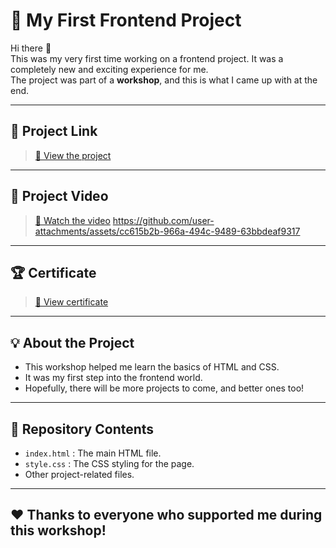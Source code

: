 # 🎨 My First Frontend Project

Hi there 👋  
This was my very first time working on a frontend project. It was a completely new and exciting experience for me.  
The project was part of a **workshop**, and this is what I came up with at the end.

---

## 🚀 **Project Link**
> [🔗 View the project](put_your_project_link_here)

---

## 🎥 **Project Video**
> [🔗 Watch the video](put_your_video_link_here)
https://github.com/user-attachments/assets/cc615b2b-966a-494c-9489-63bbdeaf9317
---

## 🏆 **Certificate**
> [🔗 View certificate](put_your_certificate_link_here)

---

## 💡 **About the Project**
- This workshop helped me learn the basics of HTML and CSS.
- It was my first step into the frontend world.
- Hopefully, there will be more projects to come, and better ones too!

---

## 📂 **Repository Contents**
- `index.html` : The main HTML file.
- `style.css` : The CSS styling for the page.
- Other project-related files.

---

## ❤️ **Thanks to everyone who supported me during this workshop!**
